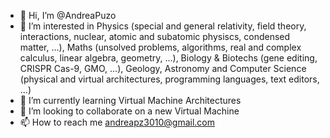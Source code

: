 - 👋 Hi, I’m @AndreaPuzo
- 👀 I’m interested in Physics (special and general relativity, field theory, interactions, nuclear, atomic and subatomic physiscs, condensed matter, ...), Maths (unsolved problems, algorithms, real and complex calculus, linear algebra, geometry, ...), Biology & Biotechs (gene editing, CRISPR Cas-9, GMO, ...), Geology, Astronomy and Computer Science (physical and virtual architectures, programming languages, text editors, ...)
- 🌱 I’m currently learning Virtual Machine Architectures
- 💞️ I’m looking to collaborate on a new Virtual Machine
- 📫 How to reach me andreapz3010@gmail.com

<!---
AndreaPuzo/AndreaPuzo is a ✨ special ✨ repository because its `README.md` (this file) appears on your GitHub profile.
You can click the Preview link to take a look at your changes.
--->
